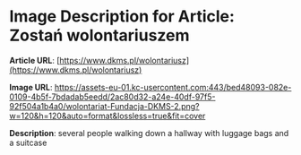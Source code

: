 # Image Description for Article: Zostań wolontariuszem
**Article URL**: [https://www.dkms.pl/wolontariusz](https://www.dkms.pl/wolontariusz)

**Image URL**: https://assets-eu-01.kc-usercontent.com:443/bed48093-082e-0109-4b5f-7bdadab5eedd/2ac80d32-a24e-40df-97f5-92f504a1b4a0/wolontariat-Fundacja-DKMS-2.png?w=120&h=120&auto=format&lossless=true&fit=cover

**Description**: several people walking down a hallway with luggage bags and a suitcase
